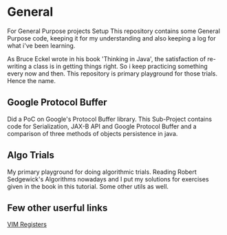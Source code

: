 # General

For General Purpose projects Setup
This repository contains some General Purpose code, keeping it 
for my understanding and also keeping a log for what i've been 
learning.

As Bruce Eckel wrote in his book 'Thinking in Java', the satisfaction of re-writing a class is in getting things right. So i keep practicing something every now and then. This repository is primary playground for those trials. Hence the name.

## Google Protocol Buffer

Did a PoC on Google's Protocol Buffer library.
This Sub-Project contains code for Serialization, JAX-B API and 
Google Protocol Buffer and a comparison of three methods of objects persistence in java. 


## Algo Trials

My primary playground for doing algorithmic trials. Reading Robert Sedgewick's Algorithms nowadays and I put my solutions for exercises given in the book in this tutorial. Some other utils as well. 

## Few other userful links
[VIM Registers](https://3.bp.blogspot.com/-Mp8uW2YRtsQ/TyVC1_JDanI/AAAAAAAAASI/hDfS9m7E3iY/s1600/vim_regs_p1.png)
